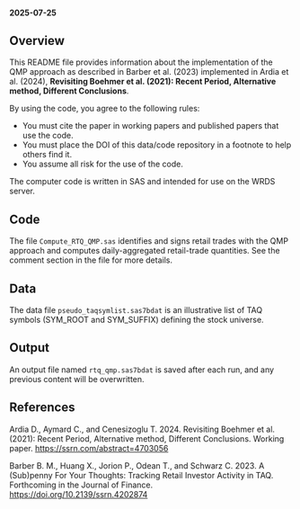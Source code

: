 #### 2025-07-25 

## Overview

This README file provides information about the implementation of the QMP approach as described in Barber et al. (2023) implemented in Ardia et al. (2024), **Revisiting Boehmer et al. (2021): Recent Period, Alternative method, Different Conclusions**. 

By using the code, you agree to the following rules:

- You must cite the paper in working papers and published papers that use the code.
- You must place the DOI of this data/code repository in a footnote to help others find it.
- You assume all risk for the use of the code.

The computer code is written in SAS and intended for use on the WRDS server.

## Code

The file `Compute_RTQ_QMP.sas` identifies and signs retail trades with the QMP approach and computes daily-aggregated retail-trade quantities. See the comment section in the file for more details.

## Data

The data file `pseudo_taqsymlist.sas7bdat` is an illustrative list of TAQ symbols (SYM_ROOT and SYM_SUFFIX) defining the stock universe.

## Output

An output file named `rtq_qmp.sas7bdat` is saved after each run, and any previous content will be overwritten.

## References

Ardia D., Aymard C., and Cenesizoglu T. 2024. Revisiting Boehmer et al. (2021): Recent Period, Alternative method, Different Conclusions. Working paper. https://ssrn.com/abstract=4703056

Barber B. M., Huang X., Jorion P., Odean T., and Schwarz C. 2023. A (Sub)penny For Your Thoughts: Tracking Retail Investor Activity in TAQ. Forthcoming in the Journal of Finance. https://doi.org/10.2139/ssrn.4202874
